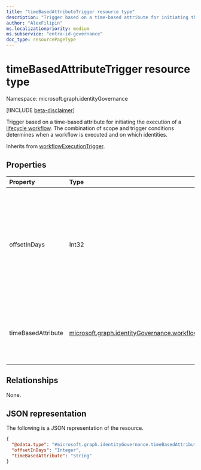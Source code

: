 ```yaml
---
title: "timeBasedAttributeTrigger resource type"
description: "Trigger based on a time-based attribute for initiating the execution of a lifecycle workflow. The combination of scope and trigger conditions determine when a workflow is executed and on which identities."
author: "AlexFilipin"
ms.localizationpriority: medium
ms.subservice: "entra-id-governance"
doc_type: resourcePageType
---
```


# timeBasedAttributeTrigger resource type

Namespace: microsoft.graph.identityGovernance

[!INCLUDE [beta-disclaimer](../../includes/beta-disclaimer.md)]

Trigger based on a time-based attribute for initiating the execution of a [lifecycle workflow](../resources/identitygovernance-workflow.md). The combination of scope and trigger conditions determines when a workflow is executed and on which identities.

Inherits from [workflowExecutionTrigger](../resources/identitygovernance-workflowexecutiontrigger.md).

## Properties

|Property|Type|Description|
|:---|:---|:---|
|offsetInDays|Int32|How many days before or after the time-based attribute specified the workflow should trigger. For example, if the attribute is `employeeHireDate` and offsetInDays is -1, then the workflow should trigger one day before the employee hire date. The value can range between -180 and 180 days.|
|timeBasedAttribute|[microsoft.graph.identityGovernance.workflowTriggerTimeBasedAttribute](../resources/identitygovernance-timebasedattributetrigger.md)|Determines which time-based identity property to reference. The possible values are: `employeeHireDate`, `employeeLeaveDateTime`, `createdDateTime`, `unknownFutureValue`.|

## Relationships

None.

## JSON representation

The following is a JSON representation of the resource.
<!-- {
  "blockType": "resource",
  "@odata.type": "microsoft.graph.identityGovernance.timeBasedAttributeTrigger",
  "baseType": "microsoft.graph.identityGovernance.workflowExecutionTrigger"
}
-->
``` json
{
  "@odata.type": "#microsoft.graph.identityGovernance.timeBasedAttributeTrigger",
  "offsetInDays": "Integer",
  "timeBasedAttribute": "String"
}
```
